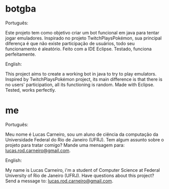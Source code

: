 botgba
======

Português:

Este projeto tem como objetivo criar um bot funcional em java para tentar jogar emuladores. 
Inspirado no projeto TwitchPlaysPokémon, sua principal diferença é que não existe participação
de usuários, todo seu funcionamento é aleatório. Feito com a IDE Eclipse. Testado, funciona perfeitamente.

English:

This project aims to create a working bot in java to try to play emulators.
Inspired by TwitchPlaysPokémon project, its main difference is that there is no users' participation, 
all its functioning is random. Made with Eclipse. Tested, works perfectly.

me
======

Português:

Meu nome é Lucas Carneiro, sou um aluno de ciência da computação da Universidade Federal do Rio de Janeiro (UFRJ).
Tem algum assunto sobre o projeto para tratar comigo? Mande uma mensagem para: lucas.rod.carneiro@gmail.com.

English:

My name is Lucas Carneiro, i'm a student of Computer Science at Federal University of Rio de Janeiro (UFRJ).
Have questions about this project? Send a message to: lucas.rod.carneiro@gmail.com.